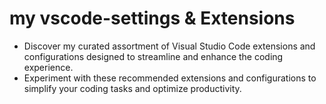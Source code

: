 # my vscode-settings & Extensions
<ul>
  <li>
    Discover my curated assortment of Visual Studio Code extensions and configurations designed to streamline and enhance the coding experience.
  </li>
  <li>
    Experiment with these recommended extensions and configurations to simplify your coding tasks and optimize productivity.
  </li>
</ul>
 
